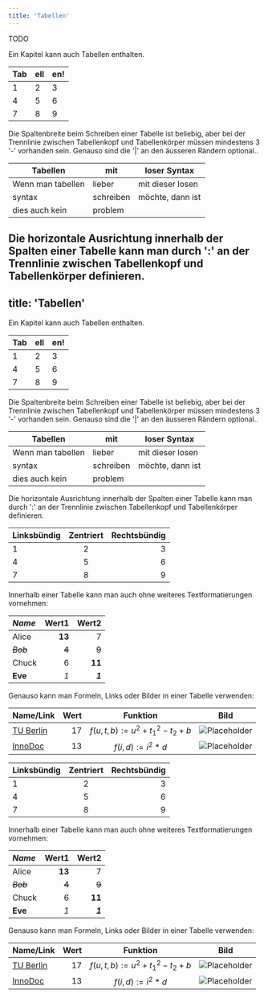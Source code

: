 ```yaml
---
title: 'Tabellen'
---
```


TODO

Ein Kapitel kann auch Tabellen enthalten.

|Tab|ell|en!|
|---|---|---|
| 1 | 2 | 3 |
| 4 | 5 | 6 |
| 7 | 8 | 9 |

Die Spaltenbreite beim Schreiben einer Tabelle ist beliebig, aber bei der
Trennlinie zwischen Tabellenkopf und Tabellenkörper müssen mindestens 3 '-'
vorhanden sein. Genauso sind die '|' an den äusseren Rändern optional..

Tabellen|mit|loser Syntax
---|---|---
Wenn man tabellen | lieber | mit dieser losen
syntax | schreiben| möchte, dann ist
dies auch kein | problem |

Die horizontale Ausrichtung innerhalb der Spalten einer Tabelle kann man durch
':' an der Trennlinie zwischen Tabellenkopf und Tabellenkörper definieren.
---
title: 'Tabellen'
---

Ein Kapitel kann auch Tabellen enthalten.

|Tab|ell|en!|
|---|---|---|
| 1 | 2 | 3 |
| 4 | 5 | 6 |
| 7 | 8 | 9 |

Die Spaltenbreite beim Schreiben einer Tabelle ist beliebig, aber bei der
Trennlinie zwischen Tabellenkopf und Tabellenkörper müssen mindestens 3 '-'
vorhanden sein. Genauso sind die '|' an den äusseren Rändern optional..

Tabellen|mit|loser Syntax
---|---|---
Wenn man tabellen | lieber | mit dieser losen
syntax | schreiben| möchte, dann ist
dies auch kein | problem |

Die horizontale Ausrichtung innerhalb der Spalten einer Tabelle kann man durch
':' an der Trennlinie zwischen Tabellenkopf und Tabellenkörper definieren.

|Linksbündig|Zentriert|Rechtsbündig|
|:----------|:-------:|-----------:|
| 1 | 2 | 3 |
| 4 | 5 | 6 |
| 7 | 8 | 9 |

Innerhalb einer Tabelle kann man auch ohne weiteres Textformatierungen vornehmen:

| _Name_  | Wert1 | Wert2 |
|:--------|------:|------:|
| Alice   |**13** |   7   | 
|~~_Bob_~~|~~4~~  | ~~9~~ | 
| Chuck   |  6    |**11** | 
| **Eve** |  _1_  |_**1**_| 

Genauso kann man Formeln, Links oder Bilder in einer Tabelle verwenden:

|Name/Link| Wert  | Funktion | Bild |
|:--------|------:|:--------:|------|
|[TU Berlin](https://www.tu-berlin.de)| 17 | $f(u,t,b) := u^2 +t_1^2-t_2 + b$ | ![Placeholder](http://lorempixel.com/48/48/abstract/3)
|[InnoDoc](https://gitlab.tubit.tu-berlin.de/innodoc/)| 13 | $f(i,d) := i^2*d$ | ![Placeholder](http://lorempixel.com/48/48/abstract/2)

|Linksbündig|Zentriert|Rechtsbündig|
|:----------|:-------:|-----------:|
| 1 | 2 | 3 |
| 4 | 5 | 6 |
| 7 | 8 | 9 |

Innerhalb einer Tabelle kann man auch ohne weiteres Textformatierungen vornehmen:

| _Name_  | Wert1 | Wert2 |
|:--------|------:|------:|
| Alice   |**13** |   7   | 
|~~_Bob_~~|~~4~~  | ~~9~~ | 
| Chuck   |  6    |**11** | 
| **Eve** |  _1_  |_**1**_| 

Genauso kann man Formeln, Links oder Bilder in einer Tabelle verwenden:

|Name/Link| Wert  | Funktion | Bild |
|:--------|------:|:--------:|------|
|[TU Berlin](https://www.tu-berlin.de)| 17 | $f(u,t,b) := u^2 +t_1^2-t_2 + b$ | ![Placeholder](http://lorempixel.com/48/48/abstract/3)
|[InnoDoc](https://gitlab.tubit.tu-berlin.de/innodoc/)| 13 | $f(i,d) := i^2*d$ | ![Placeholder](http://lorempixel.com/48/48/abstract/2)

